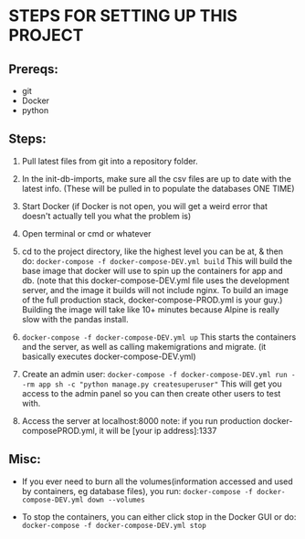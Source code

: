 # STEPS FOR SETTING UP THIS PROJECT 

## Prereqs:
 - git
 - Docker
 - python

## Steps:
1. Pull latest files from git into a repository folder.

2. In the init-db-imports, make sure all the csv files are up to date with the latest info. (These will be pulled in to populate the databases ONE TIME)

3. Start Docker (if Docker is not open, you will get a weird error that doesn't actually tell you what the problem is)

4. Open terminal or cmd or whatever

5. cd to the project directory, like the highest level you can be at, & then do: `docker-compose -f docker-compose-DEV.yml build`
    This will build the base image that docker will use to spin up the containers for app and db. (note that this docker-compose-DEV.yml file 
    uses the development server, and the image it builds will not include nginx. To build an image of the full production stack, docker-compose-PROD.yml 
    is your guy.) 
    Building the image will take like 10+ minutes because Alpine is really slow with the pandas install. 

6. `docker-compose -f docker-compose-DEV.yml up`
    This starts the containers and the server, as well as calling makemigrations and migrate. (it basically executes docker-compose-DEV.yml)

7. Create an admin user: `docker-compose -f docker-compose-DEV.yml run --rm app sh -c "python manage.py createsuperuser"`
    This will get you access to the admin panel so you can then create other users to test with.

8. Access the server at localhost:8000
    note: if you run production docker-composePROD.yml, it will be [your ip address]:1337


## Misc: 
 - If you ever need to burn all the volumes(information accessed and used by containers, eg database files), you run: `docker-compose -f docker-compose-DEV.yml down --volumes`

 - To stop the containers, you can either click stop in the Docker GUI or do: `docker-compose -f docker-compose-DEV.yml stop`

